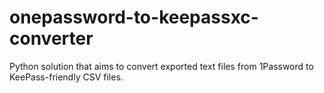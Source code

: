 # onepassword-to-keepassxc-converter
Python solution that aims to convert exported text files from 1Password to KeePass-friendly CSV files. 

